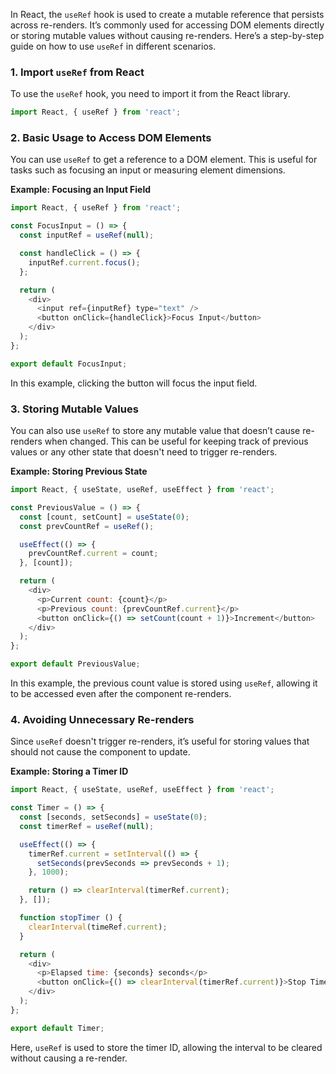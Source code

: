 In React, the `useRef` hook is used to create a mutable reference that persists across re-renders. It’s commonly used for accessing DOM elements directly or storing mutable values without causing re-renders. Here’s a step-by-step guide on how to use `useRef` in different scenarios.

### 1. **Import `useRef` from React**
To use the `useRef` hook, you need to import it from the React library.
```javascript
import React, { useRef } from 'react';
```

### 2. **Basic Usage to Access DOM Elements**
You can use `useRef` to get a reference to a DOM element. This is useful for tasks such as focusing an input or measuring element dimensions.

**Example: Focusing an Input Field**
```javascript
import React, { useRef } from 'react';

const FocusInput = () => {
  const inputRef = useRef(null);

  const handleClick = () => {
    inputRef.current.focus();
  };

  return (
    <div>
      <input ref={inputRef} type="text" />
      <button onClick={handleClick}>Focus Input</button>
    </div>
  );
};

export default FocusInput;
```
In this example, clicking the button will focus the input field.

### 3. **Storing Mutable Values**
You can also use `useRef` to store any mutable value that doesn’t cause re-renders when changed. This can be useful for keeping track of previous values or any other state that doesn't need to trigger re-renders.

**Example: Storing Previous State**
```javascript
import React, { useState, useRef, useEffect } from 'react';

const PreviousValue = () => {
  const [count, setCount] = useState(0);
  const prevCountRef = useRef();

  useEffect(() => {
    prevCountRef.current = count;
  }, [count]);

  return (
    <div>
      <p>Current count: {count}</p>
      <p>Previous count: {prevCountRef.current}</p>
      <button onClick={() => setCount(count + 1)}>Increment</button>
    </div>
  );
};

export default PreviousValue;
```
In this example, the previous count value is stored using `useRef`, allowing it to be accessed even after the component re-renders.

### 4. **Avoiding Unnecessary Re-renders**
Since `useRef` doesn't trigger re-renders, it’s useful for storing values that should not cause the component to update.

**Example: Storing a Timer ID**
```javascript
import React, { useState, useRef, useEffect } from 'react';

const Timer = () => {
  const [seconds, setSeconds] = useState(0);
  const timerRef = useRef(null);

  useEffect(() => {
    timerRef.current = setInterval(() => {
      setSeconds(prevSeconds => prevSeconds + 1);
    }, 1000);

    return () => clearInterval(timerRef.current);
  }, []);

  function stopTimer () {
    clearInterval(timeRef.current);
  }

  return (
    <div>
      <p>Elapsed time: {seconds} seconds</p>
      <button onClick={() => clearInterval(timerRef.current)}>Stop Timer</button>
    </div>
  );
};

export default Timer;
```
Here, `useRef` is used to store the timer ID, allowing the interval to be cleared without causing a re-render.
